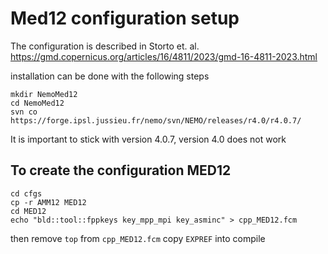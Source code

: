 # Med12 configuration setup

The configuration is described in Storto et. al. https://gmd.copernicus.org/articles/16/4811/2023/gmd-16-4811-2023.html

installation can be done with the following steps

```
mkdir NemoMed12
cd NemoMed12
svn co https://forge.ipsl.jussieu.fr/nemo/svn/NEMO/releases/r4.0/r4.0.7/
```
It is important to stick with version 4.0.7, version 4.0 does not work

## To create the configuration MED12
```
cd cfgs
cp -r AMM12 MED12
cd MED12
echo "bld::tool::fppkeys key_mpp_mpi key_asminc" > cpp_MED12.fcm
```
then remove `top` from `cpp_MED12.fcm`
copy `EXPREF` into 
compile
